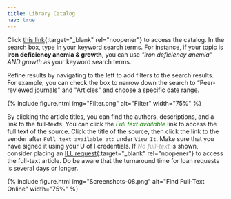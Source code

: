 ```yaml
---
title: Library Catalog
nav: true
---
```


Click [this link](https://www.lib.uidaho.edu/){:target="_blank" rel="noopener"} to access the catalog. In the search box, type in your keyword search terms. For instance, if your topic is **iron deficiency anemia & growth**, you can use *"iron deficiency anemia" AND growth* as your keyword search terms. 


Refine results by navigating to the left to add filters to the search results. For example, you can check the box to narrow down the search to “Peer-reviewed journals" and "Articles" and choose a specific date range.

{% include figure.html img="Filter.png" alt="Filter" width="75%" %}

By clicking the article titles, you can find the authors, descriptions, and a link to the full-texts. You can click the *<span style="color:#0F7D00;">Full text available</span>* link to access the full text of the source. Click the title of the source, then click the link to the vender after `Full text available at:` under `View It`. Make sure that you have signed it using your U of I credentials. If *<span style="color:#A2A2A2;">No full-text</span>* is shown, consider placing an [ILL request](https://www.lib.uidaho.edu/services/ill/){:target="_blank" rel="noopener"} to access the full-text article. Do be aware that the turnaround time for loan requests is several days or longer.

{% include figure.html img="Screenshots-08.png" alt="Find Full-Text Online" width="75%" %}